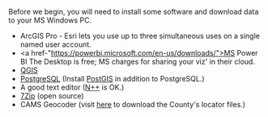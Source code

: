 Before we begin, you will need to install some software and download data to your MS Windows PC.

  * ArcGIS Pro - Esri lets you use up to three simultaneous uses on a single named user account.
  * <a href-"https://powerbi.microsoft.com/en-us/downloads/">MS Power BI</a> The Desktop is free; MS charges for sharing your viz' in their cloud.
  * <a href="https://qgis.org/en/site/">QGIS</a>
  * <a href="https://www.postgresql.org/">PostgreSQL</a> (Install <a href="https://postgis.net/install/">PostGIS</a> in addition to PostgreSQL.)
  * A good text editor (<a href="https://notepad-plus-plus.org/">N++</a> is OK.)
  * <a href="https://www.7-zip.org/">7Zip</a> (open source)
  * CAMS Geocoder (visit <a href="https://lacounty.maps.arcgis.com/home/item.html?id=d134cbd2ac6a49fb97c4cd9da97080db#overview">here</a> to download the County's locator files.)
